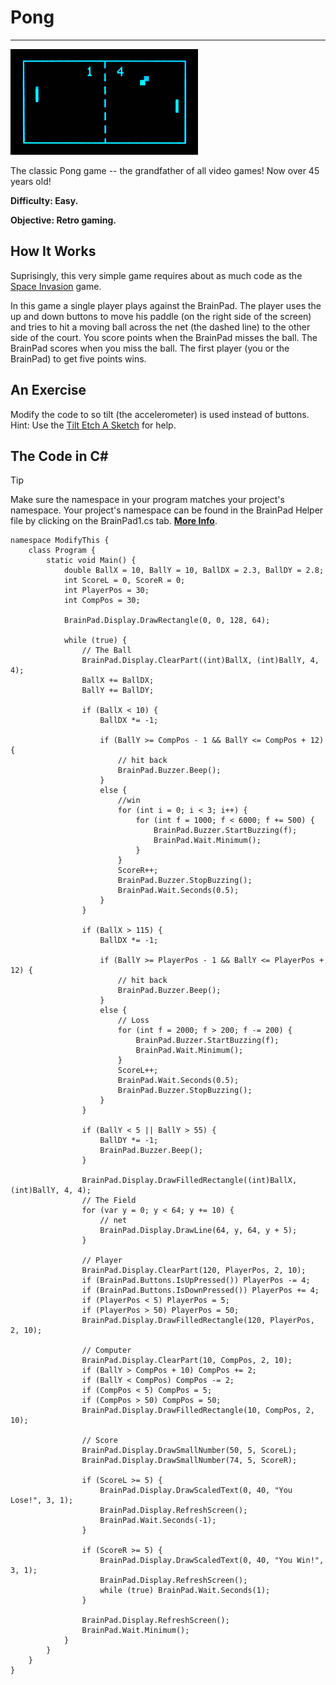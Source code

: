 # Pong
---
![Pong](images/pong.gif)

The classic Pong game -- the grandfather of all video games! Now over 45 years old!

**Difficulty: Easy.**

**Objective: Retro gaming.**

## How It Works
Suprisingly, this very simple game requires about as much code as the [Space Invasion](space-invasion.md) game.

In this game a single player plays against the BrainPad.  The player uses the up and down buttons to move his paddle (on the right side of the screen) and tries to hit a moving ball across the net (the dashed line) to the other side of the court. You score points when the BrainPad misses the ball. The BrainPad scores when you miss the ball. The first player (you or the BrainPad) to get five points wins. 

## An Exercise

Modify the code to so tilt (the accelerometer) is used instead of buttons. Hint: Use the [Tilt Etch A Sketch](tilt-etch-a-sketch.md) for help.

## The Code in C#
> [!Tip]
> Make sure the namespace in your program matches your project's namespace.  Your project's namespace can be found in the BrainPad Helper file by clicking on the BrainPad1.cs tab.  [**More Info**](../csharp/intro.md#a-few-words-about-namespaces).

```
namespace ModifyThis {
    class Program {
        static void Main() {
            double BallX = 10, BallY = 10, BallDX = 2.3, BallDY = 2.8;
            int ScoreL = 0, ScoreR = 0;
            int PlayerPos = 30;
            int CompPos = 30;

            BrainPad.Display.DrawRectangle(0, 0, 128, 64);

            while (true) {
                // The Ball
                BrainPad.Display.ClearPart((int)BallX, (int)BallY, 4, 4);
                BallX += BallDX;
                BallY += BallDY;

                if (BallX < 10) {
                    BallDX *= -1;

                    if (BallY >= CompPos - 1 && BallY <= CompPos + 12) {
                        // hit back
                        BrainPad.Buzzer.Beep();
                    }
                    else {
                        //win
                        for (int i = 0; i < 3; i++) {
                            for (int f = 1000; f < 6000; f += 500) {
                                BrainPad.Buzzer.StartBuzzing(f);
                                BrainPad.Wait.Minimum();
                            }
                        }
                        ScoreR++;
                        BrainPad.Buzzer.StopBuzzing();
                        BrainPad.Wait.Seconds(0.5);
                    }
                }

                if (BallX > 115) {
                    BallDX *= -1;

                    if (BallY >= PlayerPos - 1 && BallY <= PlayerPos + 12) {
                        // hit back
                        BrainPad.Buzzer.Beep();
                    }
                    else {
                        // Loss
                        for (int f = 2000; f > 200; f -= 200) {
                            BrainPad.Buzzer.StartBuzzing(f);
                            BrainPad.Wait.Minimum();
                        }
                        ScoreL++;
                        BrainPad.Wait.Seconds(0.5);
                        BrainPad.Buzzer.StopBuzzing();
                    }
                }

                if (BallY < 5 || BallY > 55) {
                    BallDY *= -1;
                    BrainPad.Buzzer.Beep();
                }

                BrainPad.Display.DrawFilledRectangle((int)BallX, (int)BallY, 4, 4);
                // The Field
                for (var y = 0; y < 64; y += 10) {
                    // net
                    BrainPad.Display.DrawLine(64, y, 64, y + 5);
                }

                // Player
                BrainPad.Display.ClearPart(120, PlayerPos, 2, 10);
                if (BrainPad.Buttons.IsUpPressed()) PlayerPos -= 4;
                if (BrainPad.Buttons.IsDownPressed()) PlayerPos += 4;
                if (PlayerPos < 5) PlayerPos = 5;
                if (PlayerPos > 50) PlayerPos = 50;
                BrainPad.Display.DrawFilledRectangle(120, PlayerPos, 2, 10);

                // Computer
                BrainPad.Display.ClearPart(10, CompPos, 2, 10);
                if (BallY > CompPos + 10) CompPos += 2;
                if (BallY < CompPos) CompPos -= 2;
                if (CompPos < 5) CompPos = 5;
                if (CompPos > 50) CompPos = 50;
                BrainPad.Display.DrawFilledRectangle(10, CompPos, 2, 10);

                // Score
                BrainPad.Display.DrawSmallNumber(50, 5, ScoreL);
                BrainPad.Display.DrawSmallNumber(74, 5, ScoreR);

                if (ScoreL >= 5) {
                    BrainPad.Display.DrawScaledText(0, 40, "You Lose!", 3, 1);
                    BrainPad.Display.RefreshScreen();
                    BrainPad.Wait.Seconds(-1);
                }

                if (ScoreR >= 5) {
                    BrainPad.Display.DrawScaledText(0, 40, "You Win!", 3, 1);
                    BrainPad.Display.RefreshScreen();
                    while (true) BrainPad.Wait.Seconds(1);
                }

                BrainPad.Display.RefreshScreen();
                BrainPad.Wait.Minimum();
            }
        }
    }
}
```